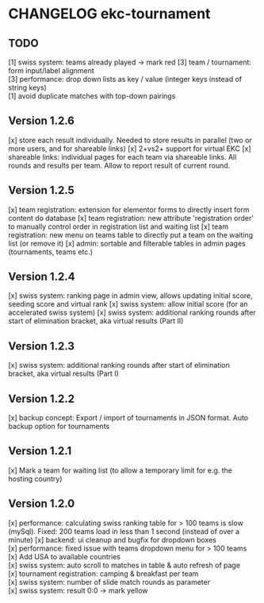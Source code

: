CHANGELOG ekc-tournament
========================

## TODO
[1] swiss system: teams already played -> mark red
[3] team / tournament: form input/label alignment  
[3] performance: drop down lists as key / value (integer keys instead of string keys)  
[1] avoid duplicate matches with top-down pairings

## Version 1.2.6
[x] store each result individually. Needed to store results in parallel (two or more users, and for shareable links)
[x] 2+vs2+ support for virtual EKC
[x] shareable links: individual pages for each team via shareable links. All rounds and results per team. Allow to report result of current round.

## Version 1.2.5
[x] team registration: extension for elementor forms to directly insert form content do database
[x] team registration: new attribute 'registration order' to manually control order in registration list and waiting list
[x] team registration: new menu on teams table to directly put a team on the waiting list (or remove it)
[x] admin: sortable and filterable tables in admin pages (tournaments, teams etc.)

## Version 1.2.4
[x] swiss system: ranking page in admin view, allows updating initial score, seeding score and virtual rank
[x] swiss system: allow initial score (for an accelerated swiss system)
[x] swiss system: additional ranking rounds after start of elimination bracket, aka virtual results (Part II)

## Version 1.2.3
[x] swiss system: additional ranking rounds after start of elimination bracket, aka virtual results (Part I)

## Version 1.2.2
[x] backup concept: Export / import of tournaments in JSON format. Auto backup option for tournaments

## Version 1.2.1
[x] Mark a team for waiting list (to allow a temporary limit for e.g. the hosting country)  

## Version 1.2.0
[x] performance: calculating swiss ranking table for > 100 teams is slow (mySql). Fixed: 200 teams load in less than 1 second (instead of over a minute)
[x] backend: ui cleanup and bugfix for dropdown boxes  
[x] performance: fixed issue with teams dropdown menu for > 100 teams  
[x] Add USA to available countries  
[x] swiss system: auto scroll to matches in table & auto refresh of page  
[x] tournament registration: camping & breakfast per team  
[x] swiss system: number of slide match rounds as parameter  
[x] swiss system: result 0:0 -> mark yellow